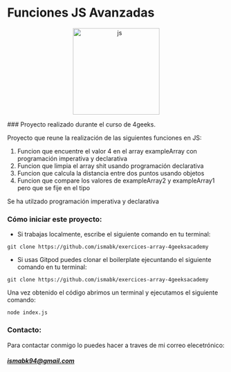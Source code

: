 # Funciones JS Avanzadas
<p align="center">
  <img
		width="200"
		alt="js"
		src="https://3con14.biz/js/_data/_config/js.png">
<p>
### Proyecto realizado durante el curso de 4geeks.

Proyecto que reune la realización de las siguientes funciones en JS:
1. Funcion que encuentre el valor 4 en el array exampleArray con programación imperativa y declarativa
1. Funcion que limpia el array shit usando programación declarativa
1. Funcion que calcula la distancia entre dos puntos usando objetos
1. Funcion que compare los valores de exampleArray2 y exampleArray1 pero que se fije en el tipo

Se ha utilzado programación imperativa y declarativa

### Cómo iniciar este proyecto:
- Si trabajas localmente, escribe el siguiente comando en tu terminal:

`git clone https://github.com/ismabk/exercices-array-4geeksacademy`

- Si usas Gitpod puedes clonar el boilerplate ejecuntando el siguiente comando en tu terminal:

`git clone https://github.com/ismabk/exercices-array-4geeksacademy`

Una vez obtenido el código abrimos un terminal y ejecutamos el siguiente comando:

`node index.js`


### Contacto:
Para contactar conmigo lo puedes hacer a traves de mi correo elecetrónico:
##### 	ismabk94@gmail.com
